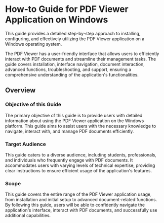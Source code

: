 # How-to Guide for PDF Viewer Application on Windows

This guide provides a detailed step-by-step approach to installing, configuring, and effectively utilizing the PDF Viewer application on a Windows operating system. 

The PDF Viewer has a user-friendly interface that allows users to efficiently interact with PDF documents and streamline their management tasks. The guide covers installation, interface navigation, document interaction, advanced functions, troubleshooting, and support, ensuring a comprehensive understanding of the application's functionalities.

## Overview

### Objective of this Guide

The primary objective of this guide is to provide users with detailed information about using the PDF Viewer application on the Windows platform. This guide aims to assist users with the necessary knowledge to navigate, interact with, and manage PDF documents efficiently. 

### Target Audience

This guide caters to a diverse audience, including students, professionals, and individuals who frequently engage with PDF documents. It accommodates users with varying levels of technical expertise, providing clear instructions to ensure efficient usage of the application's features.

### Scope

This guide covers the entire range of the PDF Viewer application usage, from installation and initial setup to advanced document-related functions. By following this guide, users will be able to confidently navigate the application's interface, interact with PDF documents, and successfully use additional capabilities.



